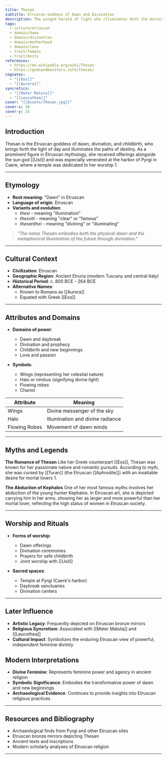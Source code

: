 ```yaml
---
title: Thesan
subtitle: Etruscan Goddess of Dawn and Divination
description: The winged herald of light who illuminates both the morning sky and the mysteries of fate
tags:
  - culture/etruscan
  - domain/dawn
  - domain/divination
  - domain/motherhood
  - domain/love
  - trait/female
  - trait/deity
references:
  - https://en.wikipedia.org/wiki/Thesan
  - https://godsandmonsters.info/thesan/
cognates:
  - "[[Eos]]"
  - "[[Aurora]]"
syncretics:
  - "[[Mater Matuta]]"
  - "[[Leucothea]]"
cover: "[[Assets/Thesan.jpg]]"
cover-x: 50
cover-y: 25
---
```

##  Introduction
Thesan is the Etruscan goddess of dawn, divination, and childbirth, who brings forth the light of day and illuminates the paths of destiny. As a prominent figure in Etruscan mythology, she received offerings alongside the sun god [[Usil]] and was especially venerated at the harbor of Pyrgi in Caere, where a temple was dedicated to her worship <mcreference link="https://en.wikipedia.org/wiki/Thesan" index="1">1</mcreference>.

---

## Etymology

- **Root meaning**: "Dawn" in Etruscan
- **Language of origin**: Etruscan
- **Variants and evolution**:
  - *thesi* - meaning "illumination"
  - *thesviti* - meaning "clear" or "famous"
  - *thesanthei* - meaning "divining" or "illuminating"

> _"The name Thesan embodies both the physical dawn and the metaphorical illumination of the future through divination."_

---

##  Cultural Context

- **Civilization**: Etruscan
- **Geographic Region**: Ancient Etruria (modern Tuscany and central Italy)
- **Historical Period**: c. 800 BCE - 264 BCE
- **Alternative Names**:
  - Known to Romans as [[Aurora]]
  - Equated with Greek [[Eos]]

---

## Attributes and Domains

- **Domains of power**: 
  - Dawn and daybreak
  - Divination and prophecy
  - Childbirth and new beginnings
  - Love and passion

- **Symbols**:
  - Wings (representing her celestial nature)
  - Halo or nimbus (signifying divine light)
  - Flowing robes
  - Chariot

| Attribute | Meaning |
|-----------|----------|
| Wings | Divine messenger of the sky |
| Halo | Illumination and divine radiance |
| Flowing Robes | Movement of dawn winds |

---

## Myths and Legends

**The Romance of Thesan**
Like her Greek counterpart [[Eos]], Thesan was known for her passionate nature and romantic pursuits. According to myth, she was cursed by [[Turan]] (the Etruscan [[Aphrodite]]) with an insatiable desire for mortal lovers <mcreference link="https://en.wikipedia.org/wiki/Thesan" index="1">1</mcreference>.

**The Abduction of Kephalos**
One of her most famous myths involves her abduction of the young hunter Kephalos. In Etruscan art, she is depicted carrying him in her arms, showing her as larger and more powerful than her mortal lover, reflecting the high status of women in Etruscan society.

---

## Worship and Rituals

- **Forms of worship**:
  - Dawn offerings
  - Divination ceremonies
  - Prayers for safe childbirth
  - Joint worship with [[Usil]]

- **Sacred spaces**:
  - Temple at Pyrgi (Caere's harbor)
  - Daybreak sanctuaries
  - Divination centers

---

## Later Influence

- **Artistic Legacy**: Frequently depicted on Etruscan bronze mirrors
- **Religious Syncretism**: Associated with [[Mater Matuta]] and [[Leucothea]]
- **Cultural Impact**: Symbolizes the enduring Etruscan view of powerful, independent feminine divinity

## Modern Interpretations

- **Divine Feminine**: Represents feminine power and agency in ancient religion
- **Symbolic Significance**: Embodies the transformative power of dawn and new beginnings
- **Archaeological Evidence**: Continues to provide insights into Etruscan religious practices

---

## Resources and Bibliography

- Archaeological finds from Pyrgi and other Etruscan sites
- Etruscan bronze mirrors depicting Thesan
- Ancient texts and inscriptions
- Modern scholarly analyses of Etruscan religion

---